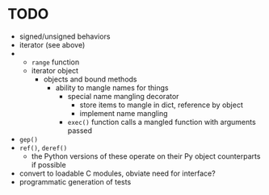 # TODO
* signed/unsigned behaviors
* iterator (see above)
* * `range` function
  * iterator object
    * objects and bound methods
      * ability to mangle names for things
        * special name mangling decorator
          * store items to mangle in dict, reference by object
          * implement name mangling
        * `exec()` function calls a mangled function with arguments passed
* `gep()`
* `ref()`, `deref()`
  * the Python versions of these operate on their Py object counterparts if possible
* convert to loadable C modules, obviate need for interface?
* programmatic generation of tests

